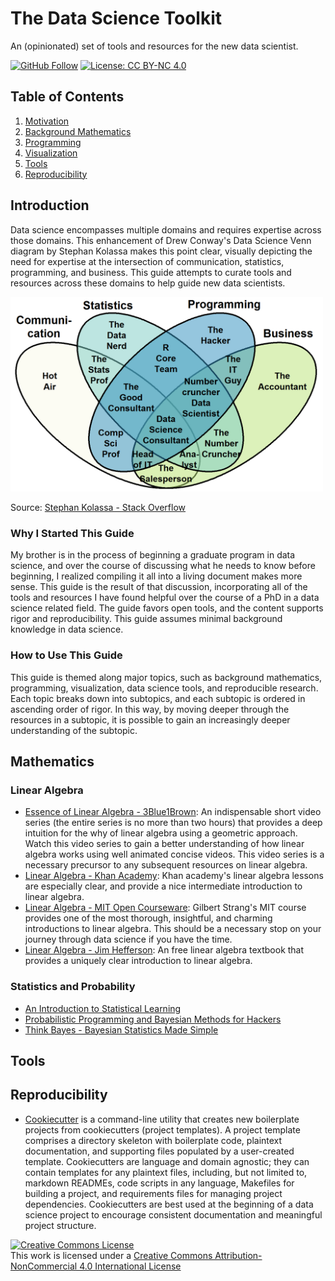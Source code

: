 # The Data Science Toolkit
An (opinionated) set of tools and resources for the new data scientist. 

[![GitHub Follow](https://img.shields.io/github/followers/pete-lawson)](https://github.com/pete-lawson)
[![License: CC BY-NC 4.0](https://img.shields.io/badge/License-CC%20BY--NC%204.0-lightgrey.svg)](https://creativecommons.org/licenses/by-nc/4.0/)
## Table of Contents

1. [Motivation](#intro)
2. [Background Mathematics](#math)
4. [Programming](#programming)
5. [Visualization](#visualization)
6. [Tools](#tools)
7. [Reproducibility](#repro)


<a name="intro"/>

## Introduction
Data science encompasses multiple domains and requires expertise across those
domains. This enhancement of Drew Conway's Data Science Venn diagram by Stephan
Kolassa makes this point clear, visually depicting the need for expertise at the
intersection of communication, statistics, programming, and business. This guide
attempts to curate tools and resources across these domains to help guide new
data scientists.

<img src="https://github.com/pete-lawson/data-science-toolkit/blob/master/figures/data_scientist_venn_diagram.png" alt="Data Science Venn Diagram" width="500">

Source: [Stephan Kolassa - Stack Overflow](https://datascience.stackexchange.com/questions/2403/data-science-without-knowledge-of-a-specific-topic-is-it-worth-pursuing-as-a-ca)

### Why I Started This Guide
My brother is in the process of beginning a graduate program in data science,
and over the course of discussing what he needs to know before beginning, I
realized compiling it all into a living document makes more sense. This guide is
the result of that discussion, incorporating all of the tools and resources I
have found helpful over the course of a PhD in a data science related field. The
guide favors open tools, and the content supports rigor and reproducibility. This guide assumes minimal background knowledge in data science.

### How to Use This Guide
This guide is themed along major topics, such as background mathematics, programming, visualization, data science tools, and reproducible research. Each topic breaks down into subtopics, and each subtopic is ordered in ascending order of rigor. In this way, by moving deeper through the resources in a subtopic, it is possible to gain an increasingly deeper understanding of the subtopic.

<a name="math"/>

## Mathematics

### Linear Algebra
* [Essence of Linear Algebra - 3Blue1Brown](https://www.youtube.com/playlist?list=PLZHQObOWTQDPD3MizzM2xVFitgF8hE_ab): An indispensable short video series (the entire series is no more than two hours) that provides a deep intuition for the why of linear algebra using a geometric approach. Watch this video series to gain a better understanding of how linear algebra works using well animated concise videos. This video series is a necessary precursor to any subsequent resources on linear algebra.
* [Linear Algebra - Khan Academy](https://www.khanacademy.org/math/linear-algebra): Khan academy's linear algebra lessons are especially clear, and provide a nice intermediate introduction to linear algebra.
* [Linear Algebra - MIT Open Courseware](https://ocw.mit.edu/courses/mathematics/18-06-linear-algebra-spring-2010/): Gilbert Strang's MIT course provides one of the most thorough, insightful, and charming introductions to linear algebra. This should be a necessary stop on your journey through data science if you have the time.
* [Linear Algebra - Jim Hefferson](http://joshua.smcvt.edu/linearalgebra/): An free linear algebra textbook that provides a uniquely clear introduction to linear algebra. 


### Statistics and Probability
* [An Introduction to Statistical Learning](http://faculty.marshall.usc.edu/gareth-james/ISL/)
* [Probabilistic Programming and Bayesian Methods for Hackers](https://camdavidsonpilon.github.io/Probabilistic-Programming-and-Bayesian-Methods-for-Hackers/)
* [Think Bayes - Bayesian Statistics Made Simple](https://greenteapress.com/wp/think-bayes/) 

<a name="tools"/>

## Tools

<a name="repro"/>

## Reproducibility

* [Cookiecutter](https://github.com/cookiecutter/cookiecutter) is a command-line utility that creates new boilerplate projects from cookiecutters (project templates). A project template comprises a directory skeleton with boilerplate code, plaintext documentation, and supporting files populated by a user-created template. Cookiecutters are language and domain agnostic; they can contain templates for any plaintext files, including, but not limited to, markdown READMEs, code scripts in any language, Makefiles for building a project, and requirements files for managing project dependencies. Cookiecutters are best used at the beginning of a data science project to encourage consistent documentation and meaningful project structure.

<a rel="license" href="http://creativecommons.org/licenses/by-nc/4.0/"><img alt="Creative Commons License" style="border-width:0" src="https://i.creativecommons.org/l/by-nc/4.0/88x31.png" /></a><br />This work is licensed under a <a rel="license" href="http://creativecommons.org/licenses/by-nc/4.0/">Creative Commons Attribution-NonCommercial 4.0 International License</a>
